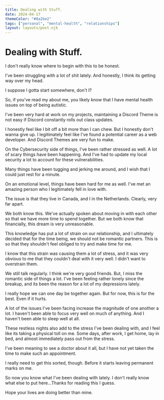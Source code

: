 ```yaml
---
title: Dealing with Stuff.
date: 2024-04-17
themeColor: "#8a2be2"
tags: ["personal", "mental-health", "relationships"]
layout: layouts/post.njk
---
```

# Dealing with Stuff.

I don't really know where to begin with this to be honest.

I've been struggling with a lot of shit lately. And honestly, I think its getting way over my head.

I suppose I gotta start somewhere, don't I?

So, if you've read my about me, you likely know that I have mental health issues on top of being autistic.

I've been very hard at work on my projects, maintaining a Discord Theme is not easy if Discord constantly rolls out class updates.

I honestly feel like I bit off a bit more than I can chew. But I honestly don't wanna give up. I legitimately feel like I've found a potential career as a web developer. And Discord Themes are very fun to make.

On the Cybersecurity side of things, I've been rather stressed as well. A lot of scary things have been happening. And I've had to update my local security a lot to account for these vulnerabilities.

Many things have been tugging and jerking me around, and I wish that I could just rest for a minute.

On an emotional level, things have been hard for me as well. I've met an amazing person who I legitimately fell in love with.

The issue is that they live in Canada, and I in the Netherlands. Clearly, very far apart.

We both know this. We've actually spoken about moving in with each other so that we have more time to spend together. But we both know that financially, this dream is very unreasonable.

This knowledge has put a lot of strain on our relationship, and I ultimately decided that for the time being, we should not be romantic partners. This is so that they shouldn't feel obliged to try and make time for me.

I know that this strain was causing them a lot of stress, and it was very obvious to me that they couldn't deal with it very well. I didn't want to overstrain them.

We still talk regularly. I think we're very good friends. But, I miss the romantic side of things a lot. I've been feeling rather lonely since the breakup, and its been the reason for a lot of my depressions lately.

I really hope we can one day be together again. But for now, this is for the best. Even if it hurts.

A lot of the issues I've been facing increase the magnitude of one another a lot. I haven't been able to focus very well on much of anything. And I haven't been able to sleep well at all.

These restless nights also add to the stress I've been dealing with, and I feel like its taking a physical toll on me. Some days, after work, I get home, lay in bed, and almost immediately pass out from the stress.

I've been meaning to see a doctor about it all, but I have not yet taken the time to make such an appointment.

I really need to get this sorted, though. Before it starts leaving permanent marks on me.

So now you know what I've been dealing with lately. I don't really know what else to put here...Thanks for reading this I guess.

Hope your lives are doing better than mine.
